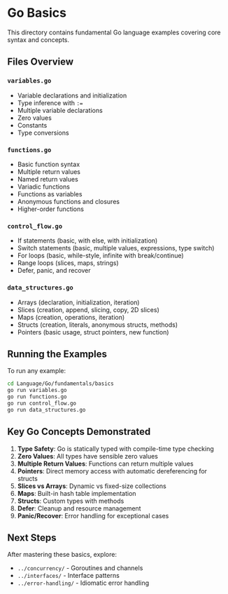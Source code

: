 # Go Basics

This directory contains fundamental Go language examples covering core syntax and concepts.

## Files Overview

### `variables.go`
- Variable declarations and initialization
- Type inference with `:=`
- Multiple variable declarations
- Zero values
- Constants
- Type conversions

### `functions.go`
- Basic function syntax
- Multiple return values
- Named return values
- Variadic functions
- Functions as variables
- Anonymous functions and closures
- Higher-order functions

### `control_flow.go`
- If statements (basic, with else, with initialization)
- Switch statements (basic, multiple values, expressions, type switch)
- For loops (basic, while-style, infinite with break/continue)
- Range loops (slices, maps, strings)
- Defer, panic, and recover

### `data_structures.go`
- Arrays (declaration, initialization, iteration)
- Slices (creation, append, slicing, copy, 2D slices)
- Maps (creation, operations, iteration)
- Structs (creation, literals, anonymous structs, methods)
- Pointers (basic usage, struct pointers, new function)

## Running the Examples

To run any example:

```bash
cd Language/Go/fundamentals/basics
go run variables.go
go run functions.go
go run control_flow.go
go run data_structures.go
```

## Key Go Concepts Demonstrated

1. **Type Safety**: Go is statically typed with compile-time type checking
2. **Zero Values**: All types have sensible zero values
3. **Multiple Return Values**: Functions can return multiple values
4. **Pointers**: Direct memory access with automatic dereferencing for structs
5. **Slices vs Arrays**: Dynamic vs fixed-size collections
6. **Maps**: Built-in hash table implementation
7. **Structs**: Custom types with methods
8. **Defer**: Cleanup and resource management
9. **Panic/Recover**: Error handling for exceptional cases

## Next Steps

After mastering these basics, explore:
- `../concurrency/` - Goroutines and channels
- `../interfaces/` - Interface patterns
- `../error-handling/` - Idiomatic error handling